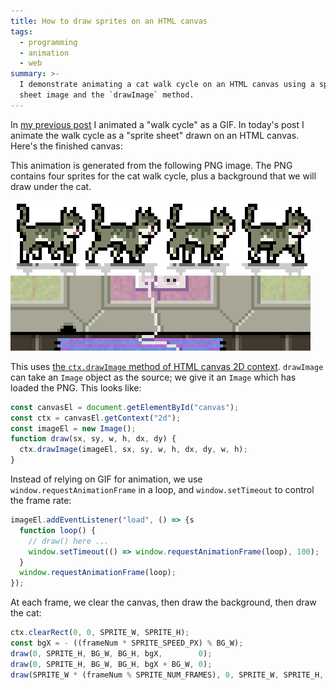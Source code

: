 ```yaml
---
title: How to draw sprites on an HTML canvas
tags:
  - programming
  - animation
  - web
summary: >-
  I demonstrate animating a cat walk cycle on an HTML canvas using a sprite
  sheet image and the `drawImage` method.
---
```


In [my previous post](/2018/12/28/a-cat-walk-cycle/)
I animated a "walk cycle" as a GIF.
In today's post I animate the walk cycle as a "sprite sheet"
drawn on an HTML canvas.
Here's the finished canvas:

<div><canvas id="canvas" style="image-rendering: pixelated;"></canvas></div>

This animation is generated from the following PNG image.
The PNG contains four sprites for the cat walk cycle,
plus a background that we will draw under the cat.

<p><img id="sprite" src="./cat-sprite.png" style="width: 480px; image-rendering: pixelated;"/></p>

This uses [the `ctx.drawImage` method of HTML canvas 2D context](https://developer.mozilla.org/en-US/docs/Web/API/CanvasRenderingContext2D/drawImage).
`drawImage` can take an `Image` object as the source;
we give it an `Image` which has loaded the PNG.
This looks like:

```js
const canvasEl = document.getElementById("canvas");
const ctx = canvasEl.getContext("2d");
const imageEl = new Image();
function draw(sx, sy, w, h, dx, dy) {
  ctx.drawImage(imageEl, sx, sy, w, h, dx, dy, w, h);
}
```

Instead of relying on GIF for animation,
we use `window.requestAnimationFrame` in a loop,
and `window.setTimeout` to control the frame rate:

```js
imageEl.addEventListener("load", () => {s
  function loop() {
    // draw() here ...
    window.setTimeout(() => window.requestAnimationFrame(loop), 100);
  }
  window.requestAnimationFrame(loop);
});
```

At each frame,
we clear the canvas,
then draw the background,
then draw the cat:

```js
ctx.clearRect(0, 0, SPRITE_W, SPRITE_H);
const bgX = - ((frameNum * SPRITE_SPEED_PX) % BG_W);
draw(0, SPRITE_H, BG_W, BG_H, bgX,        0);
draw(0, SPRITE_H, BG_W, BG_H, bgX + BG_W, 0);
draw(SPRITE_W * (frameNum % SPRITE_NUM_FRAMES), 0, SPRITE_W, SPRITE_H, 12, 0);
```

<script>
    const SPRITE_NUM_FRAMES = 4;
    const SPRITE_W = 24;
    const SPRITE_H = 24;
    const SPRITE_SPEED_PX = 2;

    const BG_W = SPRITE_W * SPRITE_NUM_FRAMES;
    const BG_H = SPRITE_H;
    
    const CANVAS_W = 48;
    const CANVAS_H = SPRITE_H;

    const ZOOM = 10;

    const canvasEl = document.getElementById("canvas");
    canvasEl.width = CANVAS_W;
    canvasEl.height = CANVAS_H;
    canvasEl.style.width = (CANVAS_W*ZOOM) + "px";

    let frameNum = 0;

    const ctx = canvasEl.getContext("2d");
    const imageEl = new Image();

    function draw(sx, sy, sw, sh, dx, dy) {
      ctx.drawImage(imageEl, sx, sy, sw, sh, dx, dy, sw, sh);
    }

    imageEl.addEventListener("load", () => {
      function loop() {
        ctx.clearRect(0, 0, SPRITE_W, SPRITE_H);

        const bgX = - ((frameNum * SPRITE_SPEED_PX) % BG_W);

        draw(0, SPRITE_H, BG_W, BG_H, bgX,        0);
        draw(0, SPRITE_H, BG_W, BG_H, bgX + BG_W, 0);

        draw(SPRITE_W * (frameNum % SPRITE_NUM_FRAMES), 0, SPRITE_W, SPRITE_H, 12, 0);

        frameNum++;
        window.setTimeout(() => window.requestAnimationFrame(loop), 100);
      }
      window.requestAnimationFrame(loop);
    });
    imageEl.src = './cat-sprite.png';
</script>
